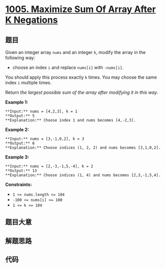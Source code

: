# [1005. Maximize Sum Of Array After K Negations](https://leetcode.com/problems/maximize-sum-of-array-after-k-negations)

## 题目

Given an integer array `nums` and an integer `k`, modify the array in the
following way:

  * choose an index `i` and replace `nums[i]` with `-nums[i]`.

You should apply this process exactly `k` times. You may choose the same index
`i` multiple times.

Return _the largest possible sum of the array after modifying it in this way_.



**Example 1:**

    
    
    **Input:** nums = [4,2,3], k = 1
    **Output:** 5
    **Explanation:** Choose index 1 and nums becomes [4,-2,3].
    

**Example 2:**

    
    
    **Input:** nums = [3,-1,0,2], k = 3
    **Output:** 6
    **Explanation:** Choose indices (1, 2, 2) and nums becomes [3,1,0,2].
    

**Example 3:**

    
    
    **Input:** nums = [2,-3,-1,5,-4], k = 2
    **Output:** 13
    **Explanation:** Choose indices (1, 4) and nums becomes [2,3,-1,5,4].
    



**Constraints:**

  * `1 <= nums.length <= 104`
  * `-100 <= nums[i] <= 100`
  * `1 <= k <= 104`


## 题目大意

## 解题思路

## 代码

```javascript

```
